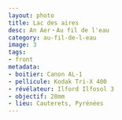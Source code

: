 ```yaml
---
layout: photo
title: Lac des aires
desc: An Aer・Au fil de l'eau
category: au-fil-de-l-eau
image: 3
tags:
- front
metadata:
- boitier: Canon AL-1
- pellicule: Kodak Tri-X 400
- révélateur: Ilford Ilfosol 3
- objectif: 28mm
- lieu: Cauterets, Pyrénées
---
```

